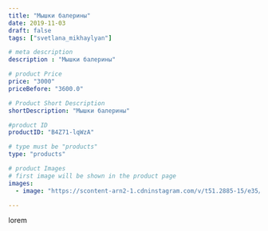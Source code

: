 ```yaml
---
title: "Мышки балерины"
date: 2019-11-03
draft: false
tags: ["svetlana_mikhaylyan"]

# meta description
description : "Мышки балерины"

# product Price
price: "3000"
priceBefore: "3600.0"

# Product Short Description
shortDescription: "Мышки балерины"

#product ID
productID: "B4Z71-lqWzA"

# type must be "products"
type: "products"

# product Images
# first image will be shown in the product page
images:
  - image: "https://scontent-arn2-1.cdninstagram.com/v/t51.2885-15/e35/71918156_102225677855727_1668081885337704351_n.jpg?se=7&tp=1&_nc_ht=scontent-arn2-1.cdninstagram.com&_nc_cat=103&_nc_ohc=2O_VKLVPmPgAX_rVD6a&oh=ae8537c892cf028c8a06ae1c8e149c47&oe=607355FD&ig_cache_key=MjE2OTAyNzg4OTYzNTg4MDEyOA%3D%3D.2"

---
```

lorem
